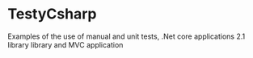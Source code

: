 # TestyCsharp

Examples of the use of manual and unit tests,
.Net core applications 2.1 library library 
and MVC application
